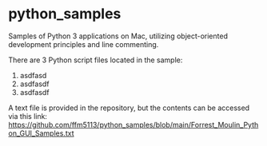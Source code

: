 # python_samples
Samples of Python 3 applications on Mac, utilizing object-oriented development principles and line commenting. 

There are 3 Python script files located in the sample:
1. asdfasd
2. asdfasdf
3. asdfasdf

A text file is provided in the repository, but the contents can be accessed via this link:
https://github.com/ffm5113/python_samples/blob/main/Forrest_Moulin_Python_GUI_Samples.txt
